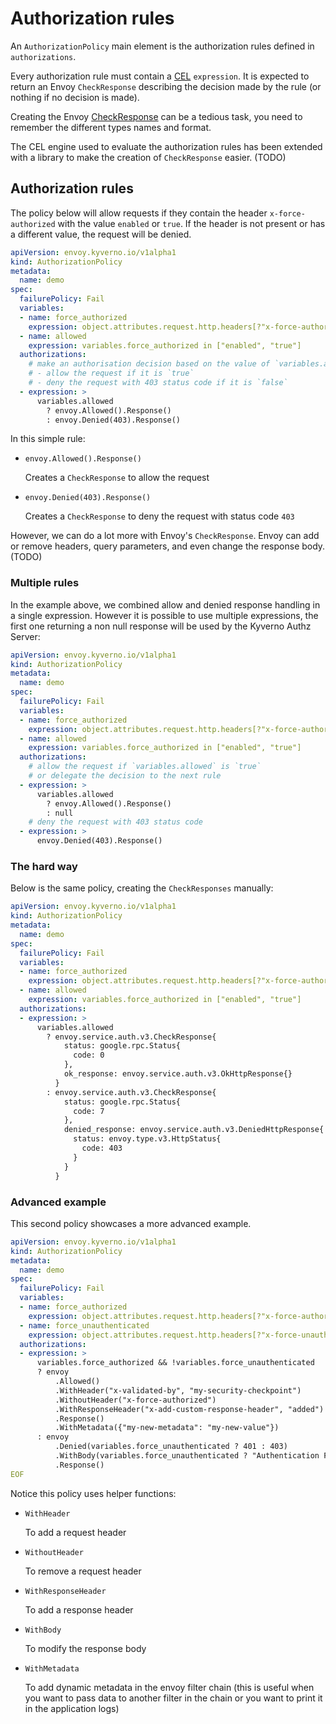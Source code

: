 # Authorization rules

An `AuthorizationPolicy` main element is the authorization rules defined in `authorizations`.

Every authorization rule must contain a [CEL](https://github.com/google/cel-spec) `expression`. It is expected to return an Envoy `CheckResponse` describing the decision made by the rule (or nothing if no decision is made).

Creating the Envoy [CheckResponse](https://www.envoyproxy.io/docs/envoy/latest/api-v3/service/auth/v3/external_auth.proto#service-auth-v3-checkresponse) can be a tedious task, you need to remember the different types names and format.

The CEL engine used to evaluate the authorization rules has been extended with a library to make the creation of `CheckResponse` easier. (TODO)

## Authorization rules

The policy below will allow requests if they contain the header `x-force-authorized` with the value `enabled` or `true`.
If the header is not present or has a different value, the request will be denied.

```yaml
apiVersion: envoy.kyverno.io/v1alpha1
kind: AuthorizationPolicy
metadata:
  name: demo
spec:
  failurePolicy: Fail
  variables:
  - name: force_authorized
    expression: object.attributes.request.http.headers[?"x-force-authorized"].orValue("")
  - name: allowed
    expression: variables.force_authorized in ["enabled", "true"]
  authorizations:
    # make an authorisation decision based on the value of `variables.allowed`
    # - allow the request if it is `true`
    # - deny the request with 403 status code if it is `false`
  - expression: >
      variables.allowed
        ? envoy.Allowed().Response()
        : envoy.Denied(403).Response()
```

In this simple rule:

- `envoy.Allowed().Response()`

    Creates a `CheckResponse` to allow the request

- `envoy.Denied(403).Response()`

    Creates a `CheckResponse` to deny the request with status code `403`

However, we can do a lot more with Envoy's `CheckResponse`.
Envoy can add or remove headers, query parameters, and even change the response body. (TODO)

### Multiple rules

In the example above, we combined allow and denied response handling in a single expression.
However it is possible to use multiple expressions, the first one returning a non null response will be used by the Kyverno Authz Server:

```yaml
apiVersion: envoy.kyverno.io/v1alpha1
kind: AuthorizationPolicy
metadata:
  name: demo
spec:
  failurePolicy: Fail
  variables:
  - name: force_authorized
    expression: object.attributes.request.http.headers[?"x-force-authorized"].orValue("")
  - name: allowed
    expression: variables.force_authorized in ["enabled", "true"]
  authorizations:
    # allow the request if `variables.allowed` is `true`
    # or delegate the decision to the next rule
  - expression: >
      variables.allowed
        ? envoy.Allowed().Response()
        : null
    # deny the request with 403 status code
  - expression: >
      envoy.Denied(403).Response()
```

### The hard way

Below is the same policy, creating the `CheckResponses` manually:

```yaml
apiVersion: envoy.kyverno.io/v1alpha1
kind: AuthorizationPolicy
metadata:
  name: demo
spec:
  failurePolicy: Fail
  variables:
  - name: force_authorized
    expression: object.attributes.request.http.headers[?"x-force-authorized"].orValue("")
  - name: allowed
    expression: variables.force_authorized in ["enabled", "true"]
  authorizations:
  - expression: >
      variables.allowed
        ? envoy.service.auth.v3.CheckResponse{
            status: google.rpc.Status{
              code: 0
            },
            ok_response: envoy.service.auth.v3.OkHttpResponse{}
          }
        : envoy.service.auth.v3.CheckResponse{
            status: google.rpc.Status{
              code: 7
            },
            denied_response: envoy.service.auth.v3.DeniedHttpResponse{
              status: envoy.type.v3.HttpStatus{
                code: 403
              }
            }
          }
```

### Advanced example

This second policy showcases a more advanced example.

```yaml
apiVersion: envoy.kyverno.io/v1alpha1
kind: AuthorizationPolicy
metadata:
  name: demo
spec:
  failurePolicy: Fail
  variables:
  - name: force_authorized
    expression: object.attributes.request.http.headers[?"x-force-authorized"].orValue("") in ["enabled", "true"]
  - name: force_unauthenticated
    expression: object.attributes.request.http.headers[?"x-force-unauthenticated"].orValue("") in ["enabled", "true"]
  authorizations:
  - expression: >
      variables.force_authorized && !variables.force_unauthenticated
      ? envoy
          .Allowed()
          .WithHeader("x-validated-by", "my-security-checkpoint")
          .WithoutHeader("x-force-authorized")
          .WithResponseHeader("x-add-custom-response-header", "added")
          .Response()
          .WithMetadata({"my-new-metadata": "my-new-value"})
      : envoy
          .Denied(variables.force_unauthenticated ? 401 : 403)
          .WithBody(variables.force_unauthenticated ? "Authentication Failed" : "Unauthorized Request")
          .Response()
EOF
```

Notice this policy uses helper functions:

- `WithHeader`

    To add a request header

- `WithoutHeader`

    To remove a request header

- `WithResponseHeader`

    To add a response header

- `WithBody`

    To modify the response body

- `WithMetadata`

    To add dynamic metadata in the envoy filter chain (this is useful when you want to pass data to another filter in the chain or you want to print it in the application logs)
